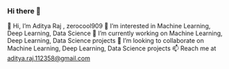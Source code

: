 ### Hi there 👋

<!--
**zerocool909/zerocool909** is a ✨ _special_ ✨ repository because its `README.md` (this file) appears on your GitHub profile.

Here are some ideas to get you started:

- 🔭 I’m currently working on ...
- 🌱 I’m currently learning ...
- 👯 I’m looking to collaborate on ...
- 🤔 I’m looking for help with ...
- 💬 Ask me about ...
- 📫 How to reach me: ...
- 😄 Pronouns: ...
- ⚡ Fun fact: ...
-->
👋 Hi, I’m Aditya Raj , zerocool909
👀 I’m interested in Machine Learning, Deep Learning, Data Science
🌱 I’m currently working on Machine Learning, Deep Learning, Data Science projects
💞️ I’m looking to collaborate on Machine Learning, Deep Learning, Data Science projects
📫 Reach me at aditya.raj.112358@gmail.com
